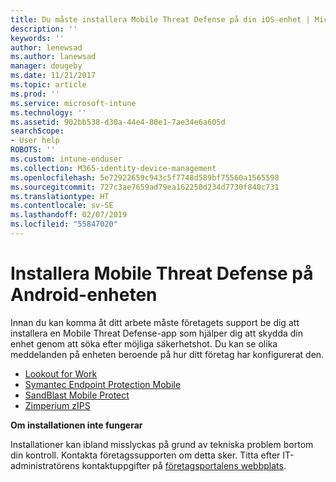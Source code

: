 ```yaml
---
title: Du måste installera Mobile Threat Defense på din iOS-enhet | Microsoft Docs
description: ''
keywords: ''
author: lenewsad
ms.author: lanewsad
manager: dougeby
ms.date: 11/21/2017
ms.topic: article
ms.prod: ''
ms.service: microsoft-intune
ms.technology: ''
ms.assetid: 902bb538-d30a-44e4-80e1-7ae34e6a605d
searchScope:
- User help
ROBOTS: ''
ms.custom: intune-enduser
ms.collection: M365-identity-device-management
ms.openlocfilehash: 5e72922659c943c5f7748d589bf75560a1565598
ms.sourcegitcommit: 727c3ae7659ad79ea162250d234d7730f840c731
ms.translationtype: HT
ms.contentlocale: sv-SE
ms.lasthandoff: 02/07/2019
ms.locfileid: "55847020"
---
```

# <a name="install-mobile-threat-defense-on-your-android-device"></a>Installera Mobile Threat Defense på Android-enheten

Innan du kan komma åt ditt arbete måste företagets support be dig att installera en Mobile Threat Defense-app som hjälper dig att skydda din enhet genom att söka efter möjliga säkerhetshot. Du kan se olika meddelanden på enheten beroende på hur ditt företag har konfigurerat den.

* [Lookout for Work](you-are-prompted-to-install-lookout-for-work-android.md)
* [Symantec Endpoint Protection Mobile](you-are-prompted-to-install-skycure-android.md)
* [SandBlast Mobile Protect](you-are-prompted-to-install-sandblast-android.md)
* [Zimperium zIPS](you-are-prompted-to-install-zips-android.md)

**Om installationen inte fungerar**

Installationer kan ibland misslyckas på grund av tekniska problem bortom din kontroll. Kontakta företagssupporten om detta sker. Titta efter IT-administratörens kontaktuppgifter på [företagsportalens webbplats](https://go.microsoft.com/fwlink/?linkid=2010980).
